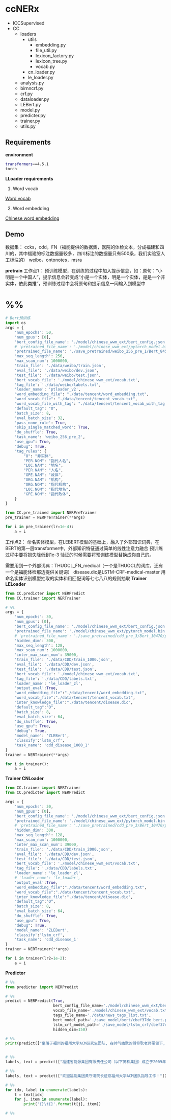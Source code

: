 # ccNERx

- ICCSupervised
- CC
    - loaders
        - utils
            - embedding.py
            - file_util.py
            - lexicon_factory.py
            - lexicon_tree.py
            - vocab.py
        - cn_loader.py
        - le_loader.py
    - analysis.py
    - birnncrf.py
    - crf.py
    - dataloader.py
    - LEBert.py
    - model.py
    - predicter.py
    - trainer.py
    - utils.py

## Requirements

**environment**

```bash
transformers==4.5.1
torch
```

**LLoader requirements**

1. Word vocab

[Word vocab](https://drive.google.com/file/d/1UmtbCSPVrXBX_y4KcovCknJFu9bXXp12/view?usp=sharing)

2. Word embedding

[Chinese word embedding](https://ai.tencent.com/ailab/nlp/en/data/Tencent_AILab_ChineseEmbedding.tar.gz)

## Demo


数据集：
ccks，cdd，FN（福能提供的数据集，医院的体检文本，分成福建和四川的，其中福建的标注数据量较多，四川标注的数据量只有500条，我们实验室人工标注的）
weibo，ontonotes，msra

**pretrain**
工作点1：
预训练模型，在训练的过程中加入提示信息，如：原句：“小明是一个中国人”，提示信息会转变成“小是一个实体，明是一个实体，是是一个非实体，依此类推”，预训练过程中会将原句和提示信息一同输入到模型中

# %% 
```python
# Bert预训练
import os
args = {
    'num_epochs': 50,
    'num_gpus': [0],
    'bert_config_file_name': './model/chinese_wwm_ext/bert_config.json',
    # 'pretrained_file_name': './model/chinese_wwm_ext/pytorch_model.bin',
    'pretrained_file_name': './save_pretrained/weibo_256_pre_1/Bert_8450/pytorch_model.bin',
    'max_seq_length': 256,
    'max_scan_num': 1000000,
    'train_file': './data/weibo/train.json',
    'eval_file': './data/weibo/dev.json',
    'test_file': './data/weibo/test.json',
    'bert_vocab_file': './model/chinese_wwm_ext/vocab.txt',
    'tag_file': './data/weibo/labels.txt',
    'loader_name': 'ptloader_v2',
    "word_embedding_file": "./data/tencent/word_embedding.txt",
    "word_vocab_file": "./data/tencent/tencent_vocab.txt",
    "word_vocab_file_with_tag": "./data/tencent/tencent_vocab_with_tag.json",
    "default_tag": "O",
    'batch_size': 8,
    'eval_batch_size': 32,
    'pass_none_rule': True,
    'skip_single_matched_word': True,
    'do_shuffle': True,
    'task_name': 'weibo_256_pre_2',
    "use_gpu": True,
    "debug": True,
    "tag_rules": {
        "O": "非实体",
        "PER.NOM": "指代人名",
        "LOC.NAM": "地名",
        "PER.NAM": "人名",
        "GPE.NAM": "政体",
        "ORG.NAM": "机构",
        "ORG.NOM": "指代机构",
        "LOC.NOM": "指代地名",
        "GPE.NOM": "指代政体",
    }
}

from CC.pre_trained import NERPreTrainer
pre_trainer = NERPreTrainer(**args)

for i in pre_trainer(lr=1e-4):
    a = i
```
工作点2：
命名实体模型，在LEBERT模型的基础上，融入了外部知识词典，在BERT的第一层transformer中，外部知识特征通过简单的线性注意力融合
预训练过程中要将损失降低到1e-3
验证的时候需要将预训练模型替换成你自己的。

需要用到一个外部词典：THUOCL_FN_medical（一个是THUOCL的词库，还有一个是福能体检那边提供关键词）
disease.dic是LSTM-CRF-medical-master 用命名实体识别模型抽取的实体和用匹配词等七七八八的规则抽取
**Trainer LELoader**

```python
from CC.predicter import NERPredict
from CC.trainer import NERTrainer

# %%
args = {
    'num_epochs': 30,
    'num_gpus': [0],
    'bert_config_file_name': './model/chinese_wwm_ext/bert_config.json',
    'pretrained_file_name': './model/chinese_wwm_ext/pytorch_model.bin',
    # 'pretrained_file_name': './save_pretrained/cdd_pre_3/Bert_10470/pytorch_model.bin',
    'hidden_dim': 300,
    'max_seq_length': 128,
    'max_scan_num': 1000000,
    'inter_max_scan_num': 39000,
    'train_file': './data/CDD/train_1000.json',
    'eval_file': './data/CDD/dev.json',
    'test_file': './data/CDD/test.json',
    'bert_vocab_file': './model/chinese_wwm_ext/vocab.txt',
    'tag_file': './data/CDD/labels.txt',
    'loader_name': 'le_loader_zl',
    'output_eval':True,
    "word_embedding_file":"./data/tencent/word_embedding.txt",
    "word_vocab_file":"./data/tencent/tencent_vocab.txt",
    "inter_knowledge_file":"./data/tencent/disease.dic",
    "default_tag":"O",
    'batch_size': 8,
    'eval_batch_size': 64,
    'do_shuffle': True,
    "use_gpu": True,
    "debug": True,
    'model_name': 'ZLEBert',
    'classify':'lstm_crf',
    'task_name': 'cdd_disease_1000_1'
}
trainer = NERTrainer(**args)

for i in trainer():
    a = i
```

**Trainer CNLoader**

```python
from CC.trainer import NERTrainer
from CC.predicter import NERPredict

args = {
    'num_epochs': 30,
    'num_gpus': [0],
    'bert_config_file_name': './model/chinese_wwm_ext/bert_config.json',
    'pretrained_file_name': './model/chinese_wwm_ext/pytorch_model.bin',
    # 'pretrained_file_name': './save_pretrained/cdd_pre_3/Bert_10470/pytorch_model.bin',
    'hidden_dim': 300,
    'max_seq_length': 128,
    'max_scan_num': 1000000,
    'inter_max_scan_num': 39000,
    'train_file': './data/CDD/train_2000.json',
    'eval_file': './data/CDD/dev.json',
    'test_file': './data/CDD/test.json',
    'bert_vocab_file': './model/chinese_wwm_ext/vocab.txt',
    'tag_file': './data/CDD/labels.txt',
    'loader_name': 'le_loader_zl',
    # 'loader_name': 'le_loader',
    'output_eval':True,
    "word_embedding_file":"./data/tencent/word_embedding.txt",
    "word_vocab_file":"./data/tencent/tencent_vocab.txt",
    "inter_knowledge_file":"./data/tencent/disease.dic",
    "default_tag":"O",
    'batch_size': 8,
    'eval_batch_size': 64,
    'do_shuffle': True,
    "use_gpu": True,
    "debug": True,
    'model_name': 'ZLEBert',
    'classify':'lstm_crf',
    'task_name': 'cdd_disease_1'
}
trainer = NERTrainer(**args)

for i in trainer(lr2=1e-2):
    a = i
```

**Predictor**

```python
# %%
from predicter import NERPredict

# %%
predict = NERPredict(True,
                     bert_config_file_name='./model/chinese_wwm_ext/bert_config.json',
                     vocab_file_name='./model/chinese_wwm_ext/vocab.txt',
                     tags_file_name='./data/news_tags_list.txt',
                     bert_model_path='./save_model/bert/cbef37de_bert.pth',
                     lstm_crf_model_path='./save_model/lstm_crf/cbef37de_lstm_crf.pth',
                     hidden_dim=150)

# %%
print(predict(["坐落于福州的福州大学ACM研究生团队, 在帅气幽默的傅仰耿老师带领下, 正在紧张刺激的开发一套全新的神秘系统。","在福州大学的后山, 驻扎着福大后山协会, 会长是陈学勤同志。"])[2:])


# %%
labels, text = predict(["福建省能源集团有限责任公司（以下简称集团）成立于2009年12月,是由福建省煤炭工业（集团）有限责任公司和福建省建材（控股）有限责任公司整合重组而成，系福建省属国有企业，2015年7月起并表福建石油化工集团有限责任公司。集团拥有全资及控股并表企业176家，在职员工2万余人，其中福能股份、福建水泥在主板上市，福能租赁、福能期货在新三板挂牌。集团注册资本金100亿元，资信等级连续多年保持AAA级别。集团连年列入中国企业500强。"])[2:]

# %%
labels, text = predict(["欢迎福能集团黄守清院长莅临福州大学ACM团队指导工作！"])[2:]

# %%
for idx, label in enumerate(labels):
    t = text[idx]
    for j, item in enumerate(label):
        print('{}\t{}'.format(t[j], item))

# %%
```

